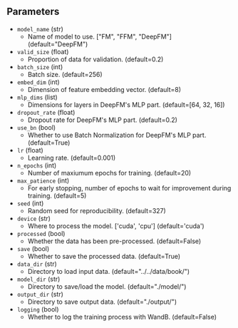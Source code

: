 ## Parameters

- `model_name` (str)
  - Name of model to use. ["FM", "FFM", "DeepFM"] (default="DeepFM")
- `valid_size` (float)
  - Proportion of data for validation. (default=0.2)
- `batch_size` (int)
  - Batch size. (default=256)
- `embed_dim` (int)
  - Dimension of feature embedding vector. (default=8)
- `mlp_dims` (list)
  - Dimensions for layers in DeepFM's MLP part. (default=[64, 32, 16])
- `dropout_rate` (float)
  - Dropout rate for DeepFM's MLP part. (default=0.2)
- `use_bn` (bool)
  - Whether to use Batch Normalization for DeepFM's MLP part. (default=True)
- `lr` (float)
  - Learning rate. (default=0.001)
- `n_epochs` (int)
  - Number of maxiumum epochs for training. (default=20)
- `max_patience` (int)
  - For early stopping, number of epochs to wait for improvement during training. (default=5)
- `seed` (int)
  - Random seed for reproducibility. (default=327)
- `device` (str)
  - Where to process the model. ['cuda', 'cpu'] (default='cuda')
- `processed` (bool)
  - Whether the data has been pre-processed. (default=False)
- `save` (bool)
  - Whether to save the processed data. (default=True)
- `data_dir` (str)
  - Directory to load input data. (default="../../data/book/")
- `model_dir` (str)
  - Directory to save/load the model. (default="./model/")
- `output_dir` (str)
  - Directory to save output data. (default="./output/")
- `logging` (bool)
  - Whether to log the training process with WandB. (default=False)